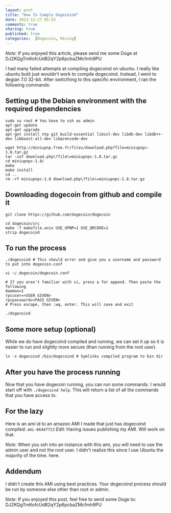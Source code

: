 ```yaml
---
layout: post
title: "How To Comple Dogecoind"
date: 2013-12-27 05:53
comments: true
sharing: true
published: true
categories:  [Dogecoin, Mining]
---
```

*Note:*
If you enjoyed this article, please send me some Doge at DJ2KQgTmKofcUdB2qY2p6pcbaZMcfmh9PU

I had many failed attempts at compiling dogecoind on ubuntu. I really like
ubuntu butit just wouldn't work to compile dogecoind. Instead, I went to degian
7.0 32-bit. After switcthing to this specific environment, I ran the following commands:

## Setting up the Debian environment with the required dependencies
```
sudo su root # You have to ssh as admin
apt-get update
apt-get upgrade
apt-get install ntp git build-essential libssl-dev libdb-dev libdb++-dev libboost-all-dev libqrencode-dev

wget http://miniupnp.free.fr/files/download.php?file=miniupnpc-1.8.tar.gz
tar -zxf download.php\?file\=miniupnpc-1.8.tar.gz
cd miniupnpc-1.8/
make
make install
cd ..
rm -rf miniupnpc-1.8 download.php\?file\=miniupnpc-1.8.tar.gz
```

## Downloading dogecoin from github and compile it
```
git clone https://github.com/dogecoin/dogecoin

cd dogecoin/src
make -f makefile.unix USE_UPNP=1 USE_QRCODE=1
strip dogecoind
```

## To run the process
```
./dogecoind # This should error and give you a username and password to put into dogecoin.conf

vi ~/.dogecoin/dogecoin.conf

# If you aren't familiar with vi, press a for append. Then paste the following
daemon=1
rpcuser=<USER GIVEN>
rpcpassword=<PASS GIVEN>
# Press escape, then :wq, enter. This will save and exit

./dogecoind
```

## Some more setup (optional)
While we do have dogecoind compiled and running, we can set it up so it is easier to run and slightly more secure (than running from the root user).
```
ln -s dogecoind /bin/dogecoind # Symlinks compiled program to bin dir
```

## After you have the process running
Now that you have dogecoin running, you can run some commands. I would start off with ```./dogecoind help```. This will return a list of all the commands that you have access to.

## For the lazy
Here is an ami id to an amazon AMI I made that just has dogecoind compiled: ```ami-66447723```
*Edit:* Having issues publishing my AMI. Will work on that.

*Note:* When you ssh into an instance with this ami, you will need to use the
admin user and not the root user. I didn't realize this since I use Ubuntu the
majority of the time.
here.
  
## Addendum
I didn't create this AMI using best practices. Your dogecoind process should be
run by someone else other than root or admin.

*Note:* If you enjoyed this post, feel free to send some Doge to: DJ2KQgTmKofcUdB2qY2p6pcbaZMcfmh9PU
